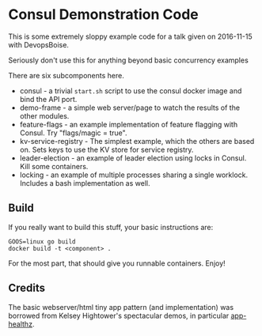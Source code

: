 # Consul Demonstration Code

This is some extremely sloppy example code for a talk given on 2016-11-15 with DevopsBoise.

<div class="alert alert-success">
Seriously don't use this for anything beyond basic concurrency examples
</div>

There are six subcomponents here.

* consul - a trivial `start.sh` script to use the consul docker image and bind the API port.
* demo-frame - a simple web server/page to watch the results of the other modules.
* feature-flags - an example implementation of feature flagging with Consul.  Try "flags/magic = true".
* kv-service-registry - The simplest example, which the others are based on.  Sets keys to use the KV store for service registry.
* leader-election - an example of leader election using locks in Consul.  Kill some containers.
* locking - an example of multiple processes sharing a single worklock.  Includes a bash implementation as well.

## Build

If you really want to build this stuff, your basic instructions are:

```
GOOS=linux go build
docker build -t <component> .
```

For the most part, that should give you runnable containers.  Enjoy!



## Credits

The basic webserver/html tiny app pattern (and implementation) was borrowed from Kelsey Hightower's spectacular demos, in particular [app-healthz](https://github.com/kelseyhightower/app-healthz).
